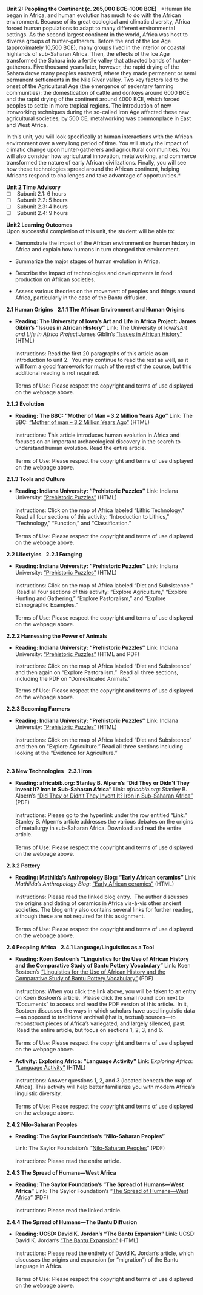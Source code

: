 **Unit 2: Peopling the Continent (c. 265,000 BCE­–1000 BCE)** <span
id="2"></span> 
*Human life began in Africa, and human evolution has much to do with the
African environment. Because of its great ecological and climatic
diversity, Africa forced human populations to adapt to many different
environmental settings. As the second largest continent in the world,
Africa was host to diverse groups of hunter-gatherers. Before the end of
the Ice Age (approximately 10,500 BCE), many groups lived in the
interior or coastal highlands of sub-Saharan Africa. Then, the effects
of the Ice Age transformed the Sahara into a fertile valley that
attracted bands of hunter-gatherers. Five thousand years later, however,
the rapid drying of the Sahara drove many peoples eastward, where they
made permanent or semi permanent settlements in the Nile River valley.
Two key factors led to the onset of the Agricultural Age (the emergence
of sedentary farming communities): the domestication of cattle and
donkeys around 6000 BCE and the rapid drying of the continent around
4000 BCE, which forced peoples to settle in more tropical regions. The
introduction of new ironworking techniques during the so-called Iron Age
affected these new agricultural societies; by 500 CE, metalworking was
commonplace in East and West Africa.  
  
 In this unit, you will look specifically at human interactions with the
African environment over a very long period of time. You will study the
impact of climatic change upon hunter-gatherers and agricultural
communities. You will also consider how agricultural innovation,
metalworking, and commerce transformed the nature of early African
civilizations. Finally, you will see how these technologies spread
around the African continent, helping Africans respond to challenges and
take advantage of opportunities.*

**Unit 2 Time Advisory**  
☐    Subunit 2.1: 6 hours  
 ☐    Subunit 2.2: 5 hours  
 ☐    Subunit 2.3: 4 hours  
 ☐    Subunit 2.4: 9 hours

**Unit2 Learning Outcomes**  
Upon successful completion of this unit, the student will be able to:
-   Demonstrate the impact of the African environment on human history
    in Africa and explain how humans in turn changed that environment.

-   Summarize the major stages of human evolution in Africa.

-   Describe the impact of technologies and developments in food
    production on African societies.

-   Assess various theories on the movement of peoples and things around
    Africa, particularly in the case of the Bantu diffusion.

**2.1 Human Origins** <span id="2.1"></span> 
**2.1.1 The African Environment and Human Origins** <span
id="2.1.1"></span> 
-   **Reading: The University of Iowa’s Art and Life in Africa Project:
    James Giblin’s “Issues in African History”**
    Link: The University of Iowa’s*Art and Life in Africa Project*:James
    Giblin’s [“Issues in African
    History”](http://www.uiowa.edu/%7Eafricart/toc/history/giblinhistory.html)
    (HTML)  
        
     Instructions: Read the first 20 paragraphs of this article as an
    introduction to unit 2.  You may continue to read the rest as well,
    as it will form a good framework for much of the rest of the course,
    but this additional reading is not required.  
        
     Terms of Use: Please respect the copyright and terms of use
    displayed on the webpage above.

**2.1.2 Evolution** <span id="2.1.2"></span> 
-   **Reading: The BBC: “Mother of Man – 3.2 Million Years Ago”**
    Link: The BBC: [“Mother of man – 3.2 Million Years
    Ago”](http://www.bbc.co.uk/sn/prehistoric_life/human/human_evolution/mother_of_man1.shtml)
    (HTML)  
        
     Instructions: This article introduces human evolution in Africa and
    focuses on an important archaeological discovery in the search to
    understand human evolution. Read the entire article.  
        
     Terms of Use: Please respect the copyright and terms of use
    displayed on the webpage above.

**2.1.3 Tools and Culture** <span id="2.1.3"></span> 
-   **Reading: Indiana University: “Prehistoric Puzzles”**
    Link: Indiana University: [“Prehistoric
    Puzzles”](http://www.indiana.edu/%7Epuzzles/ns/main.html) (HTML)  
        
     Instructions: Click on the map of Africa labeled “Lithic
    Technology.” Read all four sections of this activity: “Introduction
    to Lithics,” “Technology,” “Function,” and “Classification.”  
        
     Terms of Use: Please respect the copyright and terms of use
    displayed on the webpage above.

**2.2 Lifestyles** <span id="2.2"></span> 
**2.2.1 Foraging** <span id="2.2.1"></span> 
-   **Reading: Indiana University: “Prehistoric Puzzles”**
    Link: Indiana University: [“Prehistoric
    Puzzles”](http://www.indiana.edu/%7Epuzzles/ns/main.html) (HTML)  
        
     Instructions: Click on the map of Africa labeled “Diet and
    Subsistence.”  Read all four sections of this activity: “Explore
    Agriculture,” “Explore Hunting and Gathering,” “Explore
    Pastoralism,” and “Explore Ethnographic Examples.”  
        
     Terms of Use: Please respect the copyright and terms of use
    displayed on the webpage above.

**2.2.2 Harnessing the Power of Animals** <span id="2.2.2"></span> 
-   **Reading: Indiana University: “Prehistoric Puzzles”**
    Link: Indiana University: [“Prehistoric
    Puzzles”](http://www.indiana.edu/%7Epuzzles/ns/main.html) (HTML and
    PDF)  
      
     Instructions: Click on the map of Africa labeled “Diet and
    Subsistence” and then again on “Explore Pastoralism.”  Read all
    three sections, including the PDF on “Domesticated Animals.”  
      
     Terms of Use: Please respect the copyright and terms of use
    displayed on the webpage above.

**2.2.3 Becoming Farmers** <span id="2.2.3"></span> 
-   **Reading: Indiana University: “Prehistoric Puzzles”**
    Link: Indiana University: [“Prehistoric
    Puzzles”](http://www.indiana.edu/%7Epuzzles/ns/main.html) (HTML)  
        
     Instructions: Click on the map of Africa labeled “Diet and
    Subsistence” and then on “Explore Agriculture.” Read all three
    sections including looking at the “Evidence for Agriculture.”  
      

**2.3 New Technologies** <span id="2.3"></span> 
**2.3.1 Iron** <span id="2.3.1"></span> 
-   **Reading: africabib.org: Stanley B. Alpern’s “Did They or Didn’t
    They Invent It? Iron in Sub-Saharan Africa”**
    Link: *africabib.org*: Stanley B. Alpern’s [“Did They or Didn’t They
    Invent It? Iron in Sub-Saharan
    Africa”](http://www.africabib.org/rec.php?RID=296081825&DB=p)
    (PDF)  
        
     Instructions: Please go to the hyperlink under the row entitled
    “Link.”  Stanley B. Alpern’s article addresses the various debates
    on the origins of metallurgy in sub-Saharan Africa. Download and
    read the entire article.  
        
     Terms of Use: Please respect the copyright and terms of use
    displayed on the webpage above.

**2.3.2 Pottery** <span id="2.3.2"></span> 
-   **Reading: Mathilda’s Anthropology Blog: “Early African ceramics”**
    Link: *Mathilda’s Anthropology Blog*: [“Early African
    ceramics”](http://mathildasanthropologyblog.wordpress.com/2008/06/25/early-african-ceramics/)
    (HTML)  
        
     Instructions: Please read the linked blog entry.  The author
    discusses the origins and dating of ceramics in Africa vis-à-vis
    other ancient societies. The blog entry also contains several links
    for further reading, although these are not required for this
    assignment.  
        
     Terms of Use: Please respect the copyright and terms of use
    displayed on the webpage above.

**2.4 Peopling Africa** <span id="2.4"></span> 
**2.4.1 Language/Linguistics as a Tool** <span id="2.4.1"></span> 
-   **Reading: Koen Bostoen’s “Linguistics for the Use of African
    History and the Comparative Study of Bantu Pottery Vocabulary”**
    Link: Koen Bostoen’s [“Linguistics for the Use of African History
    and the Comparative Study of Bantu Pottery
    Vocabulary”](http://www.africamuseum.be/home/contact/staff/BOSTOEN_Koen/publication_detail_view?pubid=1061)
    (PDF)  
        
     Instructions: When you click the link above, you will be taken to
    an entry on Koen Bostoen’s article.  Please click the small round
    icon next to “Documents” to access and read the PDF version of this
    article.  In it, Bostoen discusses the ways in which scholars have
    used linguistic data—as opposed to traditional archival (that is,
    textual) sources—to reconstruct pieces of Africa’s variegated, and
    largely silenced, past.  Read the entire article, but focus on
    sections 1, 2, 3, and 6.  
        
     Terms of Use: Please respect the copyright and terms of use
    displayed on the webpage above.

-   **Activity: Exploring Africa: “Language Activity”**
    Link: *Exploring Africa*: [“Language
    Activity”](http://exploringafrica.matrix.msu.edu/teachers/curriculum/m5/activity5.php)
    (HTML)  
        
     Instructions: Answer questions 1, 2, and 3 (located beneath the map
    of Africa). This activity will help better familiarize you with
    modern Africa’s linguistic diversity.  
        
     Terms of Use: Please respect the copyright and terms of use
    displayed on the webpage above.

**2.4.2 Nilo-Saharan Peoples** <span id="2.4.2"></span> 
-   **Reading: The Saylor Foundation’s “Nilo-Saharan Peoples”**

    Link: The Saylor Foundation’s “[Nilo-Saharan
    Peoples](https://resources.saylor.org/archived/wp-content/uploads/2012/06/HIST251-Sub-subunit-2.4.2-Nilo-Saharan-Peoples-FINAL.pdf)”
    (PDF)  
        
     Instructions: Please read the entire article.

**2.4.3 The Spread of Humans—West Africa** <span id="2.4.3"></span> 
-   **Reading: The Saylor Foundation’s “The Spread of Humans—West
    Africa”**
    Link: The Saylor Foundation’s “[The Spread of Humans—West
    Africa](https://resources.saylor.org/archived/wp-content/uploads/2012/02/HIST251-2.4.3-The-Spread-of-Humans—West-Africa.pdf)”
    (PDF)  
        
     Instructions: Please read the linked article.

**2.4.4 The Spread of Humans—The Bantu Diffusion** <span
id="2.4.4"></span> 
-   **Reading: UCSD: David K. Jordan’s “The Bantu Expansion”**
    Link: UCSD: David K. Jordan’s [“The Bantu
    Expansion”](http://weber.ucsd.edu/%7Edkjordan/resources/clarifications/BantuExpansion.html)
    (HTML)  
        
     Instructions: Please read the entirety of David K. Jordan’s
    article, which discusses the origins and expansion (or “migration”)
    of the Bantu language in Africa.  
        
     Terms of Use: Please respect the copyright and terms of use
    displayed on the webpage above.


